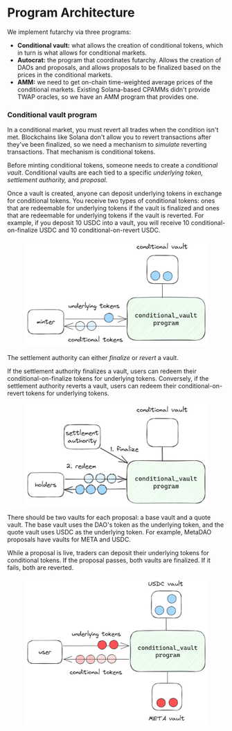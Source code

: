 # Program Architecture

We implement futarchy via three programs:

* **Conditional vault:** what allows the creation of conditional tokens, which in turn is what allows for conditional markets.
* **Autocrat:** the program that coordinates futarchy. Allows the creation of DAOs and proposals, and allows proposals to be finalized based on the prices in the conditional markets.
* **AMM:** we need to get on-chain time-weighted average prices of the conditional markets. Existing Solana-based CPAMMs didn't provide TWAP oracles, so we have an AMM program that provides one.

### Conditional vault program <a href="#conditional-vault-program" id="conditional-vault-program"></a>

In a conditional market, you must revert all trades when the condition isn't met. Blockchains like Solana don't allow you to revert transactions after they've been finalized, so we need a mechanism to _simulate_ reverting transactions. That mechanism is conditional tokens.

Before minting conditional tokens, someone needs to create a _conditional vault_. Conditional vaults are each tied to a specific _underlying token, settlement authority,_ and _proposal_.

Once a vault is created, anyone can deposit underlying tokens in exchange for conditional tokens. You receive two types of conditional tokens: ones that are redeemable for underlying tokens if the vault is finalized and ones that are redeemable for underlying tokens if the vault is reverted. For example, if you deposit 10 USDC into a vault, you will receive 10 conditional-on-finalize USDC and 10 conditional-on-revert USDC.

<figure><img src="../.gitbook/assets/image.png" alt=""><figcaption></figcaption></figure>

The settlement authority can either _finalize_ or _revert_ a vault.

If the settlement authority finalizes a vault, users can redeem their conditional-on-finalize tokens for underlying tokens. Conversely, if the settlement authority reverts a vault, users can redeem their conditional-on-revert tokens for underlying tokens.

<figure><img src="../.gitbook/assets/image (1).png" alt=""><figcaption></figcaption></figure>

There should be two vaults for each proposal: a base vault and a quote vault. The base vault uses the DAO's token as the underlying token, and the quote vault uses USDC as the underlying token. For example, MetaDAO proposals have vaults for META and USDC.

While a proposal is live, traders can deposit their underlying tokens for conditional tokens. If the proposal passes, both vaults are finalized. If it fails, both are reverted.

<figure><img src="../.gitbook/assets/image (2).png" alt=""><figcaption></figcaption></figure>





